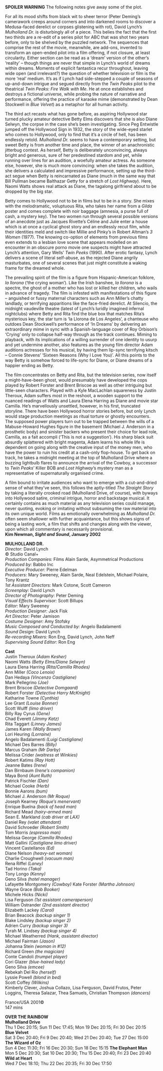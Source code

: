 
**SPOILER WARNING** The following notes give away some of the plot.

For all its mood shifts from black wit to sheer terror (Peter Deming’s camerawork creeps around corners and into darkened rooms to discover a Medusa-faced derelict or corpses glistening with rot), David Lynch’s _Mulholland Dr._ is disturbingly all of a piece. This belies the fact that the first two thirds are a re-edit of a series pilot for ABC that was shot two years before, only to be shelved by the puzzled network. The sequences that comprise the rest of the movie, meanwhile, are add-ons, invented to transform an open-ended pilot into a film offering, if not closure, at least circularity. Either section can be read as a ‘dream’ version of the other’s ‘reality’ – though things are never that simple in Lynch’s world of dreams within dreams. Moments of explicit fantastica recur throughout, leaving wide open (and irrelevant?) the question of whether television or film is the more ‘real’ medium. It’s as if Lynch had side-stepped a couple of seasons of up-and-down intrigue and segued directly from the _Twin Peaks_ pilot to the theatrical _Twin Peaks: Fire Walk with Me_. He at once establishes and destroys a fictional universe, while probing the nature of narrative and performance, offering the practice of karaoke mime (demonstrated by Dean Stockwell in _Blue Velvet_) as a metaphor for all human activity.

The third act recasts what has gone before, as aspiring Hollywood star turned plucky amateur detective Betty Elms discovers that she is also Diane Selwyn, the corpse in the case she’s been investigating. Since Peg Entwistle jumped off the Hollywood Sign in 1932, the story of the wide-eyed starlet who comes to Hollywood, only to find that it’s a circle of hell, has been endlessly retold. _Mulholland Dr._ seems to have a contemporary setting, but sweet Betty is from another time and place, the winner of an anachronistic jitterbug contest. As herself, Betty is deliberately unconvincing, always bright and generous, sure of her predestined stardom and yet, while running over lines for an audition, a woefully amateur actress. As someone else, however, she is much more convincing: when she takes the audition, she delivers a calculated and impressive performance, setting up the third-act segue when Betty is reincarnated as Diane (much in the same way that Bill Pullman became Balthazar Getty for a stretch of _Lost Highway_). Here, Naomi Watts shows real attack as Diane, the tagalong girlfriend about to be dropped by the big star.

Betty comes to Hollywood not to be in films but to be in a story. She mixes with the melodramatic, voluptuous Rita, who takes her name from a _Gilda_ poster and comes complete with noir baggage (amnesia, a purse full of cash, a mystery key). The two women run through several possible versions of an anecdote just as Jacques Rivette’s Céline and Julie enter a house which is at once a cyclical ghost story and an endlessly recut film, while their identities meld and switch like Millie and Pinky’s in Robert Altman’s _3 Women_ (1977). The knowing co-option of elements from previous films even extends to a lesbian love scene that appears modelled on an encounter in an obscure porno movie one suspects might have attracted Lynch’s attention, Gary Wells’ _Twin Peeks_ (1990). After erotic fantasy, Lynch delivers a scene of literal self-abuse, as the rejected Diane angrily masturbates, one of several scenes that just might constitute a waking frame for the dreamed whole.

The prevailing spirit of the film is a figure from Hispanic-American folklore, _la llorona_ (‘the crying woman’). Like the Irish banshee, _la llorona_ is a spectre, the ghost of a mother who has lost or killed her children, who wails in advance of tragedy. The film is infested with manifestations of this figure – anguished or fussy maternal characters such as Ann Miller’s chatty landlady, or terrifying apparitions like the face-fried derelict. At Silencio, the midnight vaudeville theatre (latest of Lynch’s luridly imagined infernal nightclubs) where Betty and Rita find the blue box that matches Rita’s mysterious key, the star turn is ‘la Llorona de Los Angeles’, a chanteuse who outdoes Dean Stockwell’s performance of ‘In Dreams’ by delivering an extraordinary mime in sync with a Spanish-language cover of Roy Orbison’s ‘Crying’ only to collapse half-way through as the track continues. Miming to playback, with its implications of a willing surrender of one identity to usurp and yet undermine another, also features as the young film director Adam auditions actresses for his musical, by having them lip-sync terrifying kitsch – Connie Stevens’ ‘Sixteen Reasons (Why I Love You)’. All this points to the way Betty is somehow forced to life-sync for Diane, or Diane dreams of a happier ending as Betty.

The film concentrates on Betty and Rita, but the television series, now itself a might-have-been ghost, would presumably have developed the cops played by Robert Forster and Brent Briscoe as well as other intriguing but little-seen characters. Played with a Kyle MacLachlan squareness by Justin Theroux, Adam suffers most in the reshoot, a wooden support to the nuanced readings of Watts and Laura Elena Harring as Diane and movie star Camilla. He’s marvellously unsettled, however, in his first, truncated storyline. There have been Hollywood horror stories before, but only Lynch would stage production meetings as ritual torture or ghostly encounters. The supposed power players turn out to be trapped between the wills of a Mabuse-Howard Hughes figure in the basement (Michael J. Anderson in a prosthetic body) and sinister backers who present their choice for lead role, Camilla, as a fait accompli (‘This is not a suggestion’). His sharp black suit absurdly splattered with bright magenta, Adam learns his whole life is dependent on going along with the creative input of the money men, who have the power to ruin his credit at a cash-only flop-house. To get back on track, he takes a midnight meeting at the top of Mulholland Drive where a buzzing lightbulb flares to announce the arrival of the Cowboy, a successor to _Twin Peaks_’ Killer BOB and _Lost Highway_’s mystery man as a representative of supernaturally organised crime.

A film bound to irritate audiences who want to emerge with a cut-and-dried sense of what they’ve seen, this follows the aptly-titled _The Straight Story_ by taking a literally crooked road (Mulholland Drive, of course), with byways into Hollywood satire, criminal intrigue, horror and backstage musical. It certainly contains as much material as any television series could manage, never quoting, evoking or imitating without subsuming the raw material into its own unique world. Films as emotionally overwhelming as _Mulholland Dr._ often seem shallower with further acquaintance, but this shows signs of being a lasting work, a film that shifts and changes along with the viewer, upon which all commentary is necessarily provisional.  
**Kim Newman, _Sight and Sound_, January 2002**  

**MULHOLLAND DR.**  
_Director:_ David Lynch  
©  Studio Canal+  
_Production Companies:_ Films Alain Sarde, Asymmetrical Productions  
_Produced by:_ Babbo Inc  
_Executive Producer:_ Pierre Edelman  
_Producers:_ Mary Sweeney, Alain Sarde, Neal 
 Edelstein, Michael Polaire, Tony Krantz  
_1st Assistant Directors:_ Mark Cotone, Scott Cameron  
_Screenplay:_ David Lynch  
_Director of Photography:_ Peter Deming  
_Visual Effects Supervisor:_ Scott Billups  
_Editor:_ Mary Sweeney  
_Production Designer:_ Jack Fisk  
_Art Director:_ Peter Jamison  
_Costume Designer:_ Amy Stofsky  
_Music Composed and Conducted by:_ Angelo Badalamenti  
_Sound Design:_ David Lynch  
_Re-recording Mixers:_ Ron Eng, David Lynch, John Neff  
_Supervising Sound Editor:_ Ron Eng  

**Cast**  
Justin Theroux _(Adam Kesher)_  
Naomi Watts _(Betty Elms/Diane Selwyn)_  
Laura Elena Harring _(Rita/Camilla Rhodes)_  
Ann Miller _(Coco Lenoix)_  
Dan Hedaya _(Vincenzo Castigliane)_  
Mark Pellegrino _(Joe)_  
Brent Briscoe _(Detective Domgaard)_  
Robert Forster _(Detective Harry McKnight)_  
Katharine Towne _(Cynthia)_  
Lee Grant _(Louise Bonner)_  
Scott Wulff _(limo driver)_  
Billy Ray Cyrus _(Gene)_  
Chad Everett _(Jimmy Katz)_  
Rita Taggart _(Linney James)_  
James Karen _(Wally Brown)_  
Lori Heuring _(Lorraine)_  
Angelo Badalamenti _(Luigi Castigliane)_  
Michael Des Barres _(Billy)_  
Marcus Graham _(Mr Darby)_  
Melissa Crider _(waitress at Winkies)_  
Robert Katims _(Ray Hott)_  
Jeanne Bates _(Irene)_  
Dan Birnbaum _(Irene’s companion)_  
Maya Bond _(Aunt Ruth)_  
Patrick Fischler _(Dan)_  
Michael Cooke _(Herb)_  
Bonnie Aarons _(bum)_  
Michael J. Anderson _(Mr Roque)_  
Joseph Kearney _(Roque’s menervant)_  
Enrique Buelna _(back of head man)_  
Richard Mead _(hairy-armed man)_  
Sean E. Markland _(cab driver at LAX)_  
Daniel Rey _(valet attendant)_  
David Schroeder _(Robert Smith)_  
Tom Morris _(espresso man)_  
Melissa George _(Camilla Rhodes)_  
Matt Gallini _(Castigliane limo driver)_  
Vincent Castellanos _(Ed)_  
Diane Nelson _(heavy-set woman)_  
Charlie Croughwell _(vacuum man)_  
Rena Riffel _(Laney)_  
Tad Horino _(Taka)_  
Tony Longo _(Kenny)_  
Geno Silva _(hotel manager)_  
Lafayette Montgomery _(Cowboy)_
Kate Forster _(Martha Johnson)_  
Wayne Grace _(Bob Booker)_  
Michele Hicks _(Nicki)_  
Lisa Ferguson _(1st assistant cameraperson)_  
William Ostrander _(2nd assistant director)_  
Elizabeth Lackey _(Carol)_  
Brian Beacock _(backup singer 1)_  
Blake Lindsley _(backup singer 2)_  
Adrien Curry _(backup singer 3)_  
Tyrah M. Lindsey _(backup singer 4)_  
Michael Weatherred _(Hank, assistant director)_  
Michael Fairman _(Jason)_  
Johanna Stein _(woman in #12)_  
Richard Green _(the magician)_  
Conte Candoli _(trumpet player)_  
Cori Glazer _(blue-haired lady)_  
Geno Silva _(emcee)_  
Rebekah Del Rio _(herself)_  
Lyssie Powell _(blond in bed)_  
Scott Coffey _(Wilkins)_  
Kimberly Clever, Joshua Collazo, Lisa Ferguson, David Frutos, Peter Loggins, Theresa Salazar, Thea Samuels, Christian Thompson _(dancers)_  

France/USA 2001©  
147 mins  

**OVER THE RAINBOW**  
**Mulholland Drive**  
Thu 1 Dec 20:15; Sun 11 Dec 17:45; Mon 19 Dec 20:15; Fri 30 Dec 20:15  
**Blue Velvet**  
Sat 3 Dec 20:40; Fri 9 Dec 20:40; Wed 21 Dec 20:40; Tue 27 Dec 15:00  
**The Wizard of Oz**  
Sun 4 Dec 11:30; Fri 16 Dec 20:30; Sun 18 Dec 15:15
**The Elephant Man**  
Mon 5 Dec 20:30; Sat 10 Dec 20:30; Thu 15 Dec 20:40; Fri 23 Dec 20:40  
**Wild at Heart**  
Wed 7 Dec 18:10; Thu 22 Dec 20:35; Fri 30 Dec 17:50  
<!--stackedit_data:
eyJoaXN0b3J5IjpbNzI0NDU1MTNdfQ==
-->